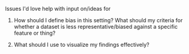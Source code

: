 Issues I'd love help with input on/ideas for

1. How should I define bias in this setting? What should my criteria for whether a dataset is less representative/biased against a specific feature or thing?

2. What should I use to visualize my findings effectively?



